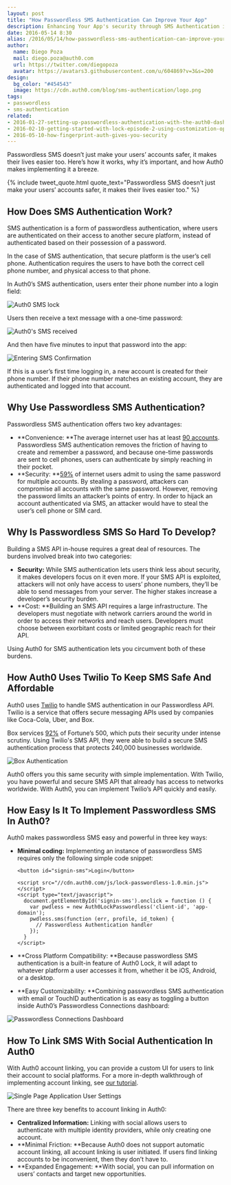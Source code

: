 ```yaml
---
layout: post
title: "How Passwordless SMS Authentication Can Improve Your App"
description: Enhancing Your App's security through SMS Authentication in simple steps
date: 2016-05-14 8:30
alias: /2016/05/14/how-passwordless-sms-authentication-can-improve-your-app/
author:
  name: Diego Poza
  mail: diego.poza@auth0.com
  url: https://twitter.com/diegopoza
  avatar: https://avatars3.githubusercontent.com/u/604869?v=3&s=200
design:
  bg_color: "#454543"
  image: https://cdn.auth0.com/blog/sms-authentication/logo.png
tags:
- passwordless
- sms-authentication
related:
- 2016-01-27-setting-up-passwordless-authentication-with-the-auth0-dashboard
- 2016-02-10-getting-started-with-lock-episode-2-using-customization-options
- 2016-05-10-how-fingerprint-auth-gives-you-security
---
```


Passwordless SMS doesn’t just make your users’ accounts safer, it makes their lives easier too. Here’s how it works, why it’s important, and how Auth0 makes implementing it a breeze.

{% include tweet_quote.html quote_text="Passwordless SMS doesn’t just make your users’ accounts safer, it makes their lives easier too." %}

## How Does SMS Authentication Work?

SMS authentication is a form of passwordless authentication, where users are authenticated on their access to another secure platform, instead of authenticated based on their possession of a password.

In the case of SMS authentication, that secure platform is the user’s cell phone. Authentication requires the users to have both the correct cell phone number, and physical access to that phone.

In Auth0’s SMS authentication, users enter their phone number into a login field:

<div class="phone-mockup">
  <img src="https://cdn.auth0.com/blog/sms-authentication/sms-lock.png" alt="Auth0 SMS lock">
</div>

Users then receive a text message with a one-time password:

<div class="phone-mockup">
  <img src="https://cdn.auth0.com/blog/sms-authentication/auth0-sms.png" alt="Auth0's SMS received">
</div>

And then have five minutes to input that password into the app:

<div class="phone-mockup">
  <img src="https://cdn.auth0.com/blog/sms-authentication/sms-confirmation.png" alt="Entering SMS Confirmation">
</div>

If this is a user’s first time logging in, a new account is created for their phone number. If their phone number matches an existing account, they are authenticated and logged into that account.

## Why Use Passwordless SMS Authentication?

Passwordless SMS authentication offers two key advantages:

* **Convenience: **The average internet user has at least [90 accounts](http://blog.dashlane.com/infographic-online-overload-its-worse-than-you-thought/). Passwordless SMS authentication removes the friction of having to create and remember a password, and because one-time passwords are sent to cell phones, users can authenticate by simply reaching in their pocket.
* **Security: **[59%](https://auth0.com/blog/2015/09/30/auth0-passwordless-email-authentication-and-sms-login-without-passwords/) of internet users admit to using the same password for multiple accounts. By stealing a password, attackers can compromise all accounts with the same password. However, removing the password limits an attacker’s points of entry. In order to hijack an account authenticated via SMS, an attacker would have to steal the user’s cell phone or SIM card.

## Why Is Passwordless SMS So Hard To Develop?

Building a SMS API in-house requires a great deal of resources. The burdens involved break into two categories:

* **Security:** While SMS authentication lets users think less about security, it makes developers focus on it even more. If your SMS API is exploited, attackers will not only have access to users’ phone numbers, they’ll be able to send messages from your server. The higher stakes increase a developer’s security burden.
* **Cost: **Building an SMS API requires a large infrastructure. The developers must negotiate with network carriers around the world in order to access their networks and reach users. Developers must choose between exorbitant costs or limited geographic reach for their API.

Using Auth0 for SMS authentication lets you circumvent both of these burdens.

## How Auth0 Uses Twilio To Keep SMS Safe And Affordable

Auth0 uses [Twilio](https://www.twilio.com/) to handle SMS authentication in our Passwordless API. Twilio is a service that offers secure messaging APIs used by companies like Coca-Cola, Uber, and Box.

Box services [92%](http://thenextweb.com/insider/2012/10/09/aaron-levie-boxworks-2012-the-state-of-box/) of Fortune’s 500, which puts their security under intense scrutiny. Using Twilio's SMS API, they were able to build a secure SMS authentication process that protects 240,000 businesses worldwide.

![Box Authentication](https://cdn.auth0.com/blog/sms-authentication/box-device.png)

Auth0 offers you this same security with simple implementation. With Twilio, you have powerful and secure SMS API that already has access to networks worldwide. With Auth0, you can implement Twilio’s API quickly and easily.

## How Easy Is It To Implement Passwordless SMS In Auth0?

Auth0 makes passwordless SMS easy and powerful in three key ways:

* **Minimal coding:** Implementing an instance of passwordless SMS requires only the following simple code snippet:

    ```
    <button id="signin-sms">Login</button>

    <script src="//cdn.auth0.com/js/lock-passwordless-1.0.min.js"></script>
    <script type="text/javascript">
      document.getElementById('signin-sms').onclick = function () {
        var pwdless = new Auth0LockPasswordless('client-id', 'app-domain');
        pwdless.sms(function (err, profile, id_token) {
          // Passwordless Authentication handler
        });
      }
    </script>
    ```


* **Cross Platform Compatibility: **Because passwordless SMS authentication is a built-in feature of Auth0 Lock, it will adapt to whatever platform a user accesses it from, whether it be iOS, Android, or a desktop.
* **Easy Customizability: **Combining passwordless SMS authentication with email or TouchID authentication is as easy as toggling a button inside Auth0’s Passwordless Connections dashboard:

![Passwordless Connections Dashboard](https://cdn.auth0.com/blog/sms-authentication/passwordless-connections.png)

## How To Link SMS With Social Authentication In Auth0

With Auth0 account linking, you can provide a custom UI for users to link their account to social platforms. For a more in-depth walkthrough of implementing account linking, see [our tutorial](https://auth0.com/docs/link-accounts).

![Single Page Application User Settings](https://cdn.auth0.com/blog/sms-authentication/spa-user-settings.png)

There are three key benefits to account linking in Auth0:

* **Centralized Information:** Linking with social allows users to authenticate with multiple identity providers, while only creating one account.
* **Minimal Friction:  **Because Auth0 does not support automatic account linking, all account linking is user initiated. If users find linking accounts to be inconvenient, then they don’t have to.
* **Expanded Engagement: **With social, you can pull information on users’ contacts and target new opportunities.
